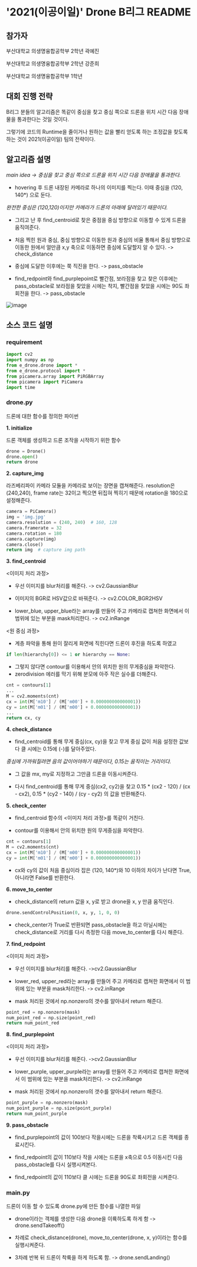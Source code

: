 # '2021(이공이일)' Drone B리그 README


## 참가자
부산대학교 의생명융합공학부 2학년 곽예진

부산대학교 의생명융합공학부 2학년 강준희

부산대학교 의생명융합공학부 1학년 


## 대회 진행 전략

B리그 분들의 알고리즘은 똑같이 중심을 찾고 중심 쪽으로 드론을 위치 시간 다음 장애물을 통과한다는 것일 것이다. 

그렇기에 코드의 Runtime을 줄이거나 원하는 값을 빨리 얻도록 하는 조정값을 찾도록 하는 것이 2021(이공이일) 팀의 전략이다.


## 알고리즘 설명
*main idea -> 중심을 찾고 중심 쪽으로 드론을 위치 시간 다음 장애물을 통과한다.*

- hovering 후 드론 내장된 카메라로 하나의 이미지를 찍는다. 이때 중심을 (120, 140*) 으로 둔다. 

*완전한 중심은 (120,120)이지만 카메라가 드론의 아래에 달려있기 때문이다.*

- 그리고 난 후 find_centroid로 찾은 중점을 중심 방향으로 이동할 수 있게 드론을 움직여준다.

- 처음 찍힌 원과 중심, 중심 방향으로 이동한 원과 중심의 비율 통해서 중심 방향으로 이동한 원에서 얼만큼 x,y 축으로 이동하면 중심에 도달할지 알 수 있다. -> check_distance

- 중심에 도달한 이후에는 쭉 직진을 한다. -> pass_obstacle

- find_redpoint와 find_purplepoint로 빨간점, 보라점을 찾고 찾은 이후에는 pass_obstacle로 보라점을 찾았을 시에는 착지, 빨간점을 찾았을 시에는 90도 좌회전을 한다. -> pass_obstacle

![image](https://user-images.githubusercontent.com/81745747/125560357-585f47ce-727f-4180-a800-24492807caad.png)



## 소스 코드 설명
### requirement
```py
import cv2
import numpy as np
from e_drone.drone import *
from e_drone.protocol import *
from picamera.array import PiRGBArray
from picamera import PiCamera
import time
```

### drone.py
드론에 대한 함수를 정의한 파이썬 


**1. initialize**

드론 객체를 생성하고 드론 조작을 시작하기 위한 함수
```py
drone = Drone()
drone.open()
return drone
```


**2. capture_img**

라즈베리파이 카메라 모듈을 카메라로 보이는 장면을 캡쳐해준다. resolution은 (240,240), frame rate는 32이고 찍으면 뒤집혀 찍히기 때문에 rotation을 180으로 설정해준다.
```py
camera = PiCamera()
img = 'img.jpg'
camera.resolution = (240, 240)  # 160, 128
camera.framerate = 32
camera.rotation = 180
camera.capture(img)
camera.close()
return img  # capture img path
```


**3. find_centroid**

<이미지 처리 과정>

- 우선 이미지를 blur처리를 해준다. -> cv2.GaussianBlur

- 이미지의 BGR로 HSV값으로 바꿔준다. -> cv2.COLOR_BGR2HSV

- lower_blue, upper_blue라는 array를 만들어 주고 카메라로 캡쳐한 화면에서 이 범위에 있는 부분을 mask처리한다. -> cv2.inRange

<원 중심  과정>

- 계층 파악을 통해 원이 잘리게 화면에 직힌다면 드론이 후진을 하도록 하였고 
```py
if len(hierarchy[0]) <= 1 or hierarchy == None:
```
- 그렇지 않다면 contour를 이용해서 안의 위치한 원의 무게중심을 파악한다.
- zerodivision 에러를 막기 위해 분모에 아주 작은 실수를 더해준다.
```py
cnt = contours[1]
...
M = cv2.moments(cnt)
cx = int(M['m10'] / (M['m00'] + 0.000000000000001))
cy = int(M['m01'] / (M['m00'] + 0.000000000000001))
...
return cx, cy
```


**4. check_distance**

- find_centroid를 통해 무게 중심(cx, cy)을 찾고 무게 중심 값이 처음 설정한 값보다 클 시에는 0.15에 (-)를 달아주었다.

*중심에 가까워질려면 음의 값이어야하기 때문이다, 0.15는 움직이는 거리이다.*

- 그 값을 mx, my로 지정하고 그만큼 드론을 이동시켜준다.
   
- 다시 find_centroid를 통해 무게 중심(cx2, cy2)을 찾고 
0.15 * (cx2 - 120) / (cx - cx2), 0.15 * (cy2 - 140) / (cy - cy2) 의 값을 반환해준다.
    
    
**5. check_center**

- find_centroid 함수의 <이미지 처리 과정>를 똑같이 거친다.

- contour를 이용해서 안의 위치한 원의 무게중심을 파악한다.
```py
cnt = contours[1]
M = cv2.moments(cnt)
cx = int(M['m10'] / (M['m00'] + 0.000000000000001))
cy = int(M['m01'] / (M['m00'] + 0.000000000000001))
```
- cx와 cy의 값이 처음 중심이라 잡은 (120, 140*)와 10 이하의 차이가 난다면 True, 아니라면 False를 반환한다.
 
 
**6. move_to_center**

- check_distance의 return 값을 x, y로 받고 drone을 x, y 만큼 움직인다. 
```py
drone.sendControlPosition(0, x, y, 1, 0, 0) 
```

- check_center가 True로 반환되면 pass_obstacle을 하고 아닐시에는 check_distance로 거리를 다시 측정한 다음 move_to_center를 다시 해준다.


**7. find_redpoint**

<이미지 처리 과정>

- 우선 이미지를 blur처리를 해준다. ->cv2.GaussianBlur

- lower_red, upper_red라는 array를 만들어 주고 카메라로 캡쳐한 화면에서 이 범위에 있는 부분을 mask처리한다. -> cv2.inRange 

- mask 처리된 것에서 np.nonzero의 갯수를 알아내서 return 해준다.
```py
point_red = np.nonzero(mask)
num_point_red = np.size(point_red)
return num_point_red
```



**8. find_purplepoint**

<이미지 처리 과정>

- 우선 이미지를 blur처리를 해준다. ->cv2.GaussianBlur

- lower_purple, upper_purple라는 array를 만들어 주고 카메라로 캡쳐한 화면에서 이 범위에 있는 부분을 mask처리한다. -> cv2.inRange

- mask 처리된 것에서 np.nonzero의 갯수를 알아내서 return 해준다.
```py
point_purple = np.nonzero(mask)
num_point_purple = np.size(point_purple)
return num_point_purple
```



**9. pass_obstacle**

- find_purplepoint의 값이 100보다 작을시에는 드론을 착륙시키고 드론 객체를 종료시킨다.

- find_redpoint의 값이 110보다 작을 시에는 드론을 x축으로 0.5 이동시킨 다음 pass_obstacle를 다시 실행시켜본다.

- find_redpoint의 값이 110보다 클 시에는 드론을 90도로 좌회전을 시켜준다.


### main.py
드론이 이동 할 수 있도록 drone.py에 만든 함수를 나열한 파일

- drone이라는 객체를 생성한 다음 drone을 이륙하도록 하게 함 -> drone.sendTakeoff()

- 차례로 check_distance(drone), move_to_center(drone, x, y)이라는 함수를 실행시켜준다.

- 3차례 반복 뒤 드론이 착륙을 하게 하도록 함. -> drone.sendLanding()
